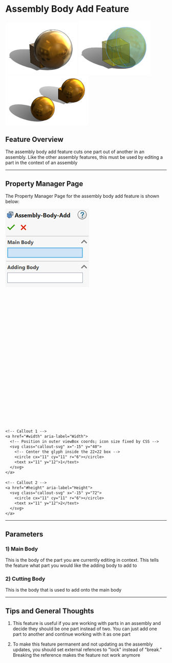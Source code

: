# Assembly Body Add Feature

<p align="left">
  <img src="/demo-images/add3.png" width="225">
  <img src="/demo-images/add2.png" width="225">
  <img src="/demo-images/add1.png" width="260">
</p>

## Feature Overview

The assembly body add feature cuts one part out of another in an assembly. Like the other assembly features, this must be used by editing a part in the context of an assembly

---

## Property Manager Page

The Property Manager Page for the assembly body add feature is shown below:

<div class="image-annot"
     style="--callout-stroke: 2px;           /* outline thickness */
            --callout-size: 22px;            /* icon box size */
            --callout-font-size: 10px;       /* number size */
            --callout-stroke-color: red;     /* default circle color */
            --callout-text-color: red;       /* default number color */
            --callout-stroke-hover: blue;    /* hover circle color */
            --callout-text-hover: blue;">    <!-- hover number color -->
  <img src="/images/assembly-body-add-pmp.png" alt="Actuator Cross Section">

  <!-- Outer overlay: scalable and centered -->
  <svg viewBox="0 0 120 100" preserveAspectRatio="xMidYMid meet" aria-hidden="true">

    <!-- Callout 1 -->
    <a href="#width" aria-label="Width">
      <!-- Position in outer viewBox coords; icon size fixed by CSS -->
      <svg class="callout-svg" x="-15" y="40">
        <!-- Center the glyph inside the 22×22 box -->
        <circle cx="11" cy="11" r="6"></circle>
        <text x="11" y="12">1</text>
      </svg>
    </a>

    <!-- Callout 2 -->
    <a href="#height" aria-label="Height">
      <svg class="callout-svg" x="-15" y="72">
        <circle cx="11" cy="11" r="6"></circle>
        <text x="11" y="12">2</text>
      </svg>
    </a>

  </svg>
</div>

---

## Parameters

### <a id="width"></a>1) Main Body
This is the body of the part you are currently editing in context. This tells the feature what part you would like the adding body to add to

### <a id="height"></a>2) Cutting Body
This is the body that is used to add onto the main body

---

## Tips and General Thoughts

1. This feature is useful if you are working with parts in an assembly and decide they should be one part instead of two. You can just add one part to another and continue working with it as one part

2. To make this feature permanent and not updating as the assembly updates, you should set external refences to "lock" instead of "break." Breaking the reference makes the feature not work anymore

